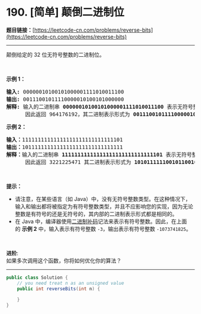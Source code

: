 # 190. [简单] 颠倒二进制位

**题目链接：**[https://leetcode-cn.com/problems/reverse-bits](https://leetcode-cn.com/problems/reverse-bits)

---

<div class="content__1Y2H">
 <div class="notranslate">
  <p>颠倒给定的 32 位无符号整数的二进制位。</p> 
  <p>&nbsp;</p> 
  <p><strong>示例 1：</strong></p> 
  <pre class="language-text"><strong>输入:</strong> 00000010100101000001111010011100
<strong>输出:</strong> 00111001011110000010100101000000
<strong>解释: </strong>输入的二进制串 <strong>00000010100101000001111010011100 </strong>表示无符号整数<strong> 43261596</strong><strong>，
</strong>      因此返回 964176192，其二进制表示形式为 <strong>00111001011110000010100101000000</strong>。</pre> 
  <p><strong>示例 2：</strong></p> 
  <pre class="language-text"><strong>输入：</strong>11111111111111111111111111111101
<strong>输出：</strong>10111111111111111111111111111111
<strong>解释：</strong>输入的二进制串 <strong>11111111111111111111111111111101</strong> 表示无符号整数 4294967293，
&nbsp;     因此返回 3221225471 其二进制表示形式为 <strong>10101111110010110010011101101001。</strong></pre> 
  <p>&nbsp;</p> 
  <p><strong>提示：</strong></p> 
  <ul> 
   <li>请注意，在某些语言（如 Java）中，没有无符号整数类型。在这种情况下，输入和输出都将被指定为有符号整数类型，并且不应影响您的实现，因为无论整数是有符号的还是无符号的，其内部的二进制表示形式都是相同的。</li> 
   <li>在 Java 中，编译器使用<a href="https://baike.baidu.com/item/二进制补码/5295284">二进制补码</a>记法来表示有符号整数。因此，在上面的&nbsp;<strong>示例 2</strong>&nbsp;中，输入表示有符号整数 <code>-3</code>，输出表示有符号整数 <code>-1073741825</code>。</li> 
  </ul> 
  <p>&nbsp;</p> 
  <p><strong>进阶</strong>:<br> 如果多次调用这个函数，你将如何优化你的算法？</p> 
 </div>
</div>

---

```java
public class Solution {
    // you need treat n as an unsigned value
    public int reverseBits(int n) {
        
    }
}
```